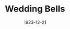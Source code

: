---
title: Wedding Bells
date: 1923-12-21
closing_date:
layout: productions
featured_image:
image_caption:
image_credit:
playbill:
Theatre: Theatre Jacksonville
cast:
- Wedding Bells:
  - Dick Grether
  - Dore' Beauchamp-Nobbs
  - E.S. Beauchamp-Nobbs
  - Francis Greenwood
  - Irene Lecks Haile
  - James Royall
  - Marguerite Coffee Chiasson
  - Nadia Richardson
  - Wm. T. McCaffrey
crew:
- Director: Harrison Gibbs Prentice
- Scene Painting: Harrison Gibbs Prentice
- Scene Setting:
  - Mrs. Fred Mullikin
  - Mrs. Jno. F. Porter
external_links:
---